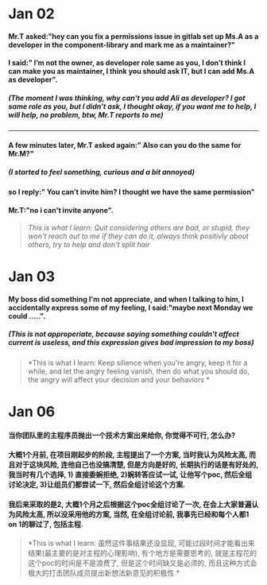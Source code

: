 # Jan 02

#### Mr.T asked:"hey can you fix a permissions issue in gitlab set up Ms.A as a developer in the component-library and mark me as a maintainer?"

#### I said:" I’m not the owner, as developer role same as you, I don’t think I can make you as maintainer, I think you should ask IT, but I can add Ms.A as developer".

##### (The moment I was thinking, why can't you add Ali as developer? I got same role as you, but I didn't ask, I thought okay, if you want me to help, I will help, no problem, btw, Mr.T reports to me)

-------------

#### A few minutes later, Mr.T asked again:" Also can you do the same for Mr.M?"
 

##### (I started to feel something, curious and a bit annoyed)
#### so I reply:" You can’t invite him? I thought we have the same permission"
#### Mr.T:"no i can't invite anyone".

> *This is what I learn: Quit considering others are bad, or stupid, they won't reach out to me if they can do it, always think positivly about others, try to help and don't split hair*




# Jan 03

#### My boss did something I'm not appreciate, and when I talking to him, I accidentally express some of my feeling, I said:"maybe next Monday we could .....".

##### (This is not approperiate, because saying something couldn't affect current is useless, and this expression gives bad impression to my boss)

> *This is what I learn: Keep silience when you're angry, keep it for a while, and let the angry feeling vanish, then do what you should do, the angry will affect your decision and your behaviors *


# Jan 06

#### 当你团队里的主程序员抛出一个技术方案出来给你, 你觉得不可行, 怎么办?

#### 大概1个月前, 在项目刚起步的阶段, 主程提出了一个方案, 当时我认为风险太高, 而且对于这块风险, 连他自己也没搞清楚, 但是方向是好的, 长期执行的话是有好处的, 我当时有几个选择, 1) 直接委婉拒绝, 2)婉转答应试一试, 让他写个poc, 然后全组讨论决定, 3)让组员们都尝试一下, 然后全组讨论这个方案.

#### 我后来采取的是2, 大概1个月之后根据这个poc全组讨论了一次, 在会上大家普遍认为风险太高, 所以没采用他的方案, 当然, 在全组讨论前, 我事先已经和每个人都1 on 1的聊过了, 包括主程.

> *This is what I learn: 虽然这件事结果还没显现, 可能过段时间才能看出来结果(最主要的是对主程的心理影响), 有个地方是需要思考的, 就是主程花的这个poc的时间是不是浪费了, 但是这个时间缺又是必须的, 而且这种方式会极大的打击团队成员提出新想法新意见的积极性 *


